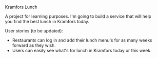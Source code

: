 Kramfors Lunch

A project for learning purposes. I'm going to build a service that will help you find the best lunch in Kramfors today.

User stories (to be updated):
- Restaurants can log in and add their lunch menu's for as many weeks forward as they wish.
- Users can easily see what's for lunch in Kramfors today or this week.
